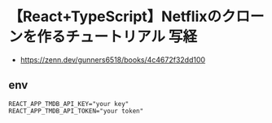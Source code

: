 # 【React+TypeScript】Netflixのクローンを作るチュートリアル 写経

- https://zenn.dev/gunners6518/books/4c4672f32dd100

## env

```dotenv
REACT_APP_TMDB_API_KEY="your key"
REACT_APP_TMDB_API_TOKEN="your token"
```
